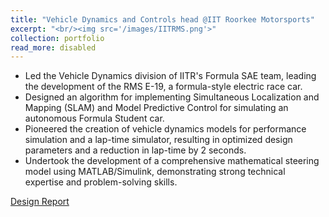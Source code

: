 ```yaml
---
title: "Vehicle Dynamics and Controls head @IIT Roorkee Motorsports"
excerpt: "<br/><img src='/images/IITRMS.png'>"
collection: portfolio
read_more: disabled
---
```


* Led the Vehicle Dynamics division of IITR's Formula SAE team, leading the development of the RMS E-19, a formula-style electric race car.
* Designed an algorithm for implementing Simultaneous Localization and Mapping (SLAM) and Model Predictive Control for simulating an autonomous Formula Student car.
* Pioneered the creation of vehicle dynamics models for performance simulation and a lap-time simulator, resulting in optimized design parameters and a reduction in lap-time by 2 seconds.
* Undertook the development of a comprehensive mathematical steering model using MATLAB/Simulink, demonstrating strong technical expertise and problem-solving skills.

[Design Report](http://JayantTeotia16.github.io/files/Design_report.pdf)
